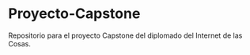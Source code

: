 # Proyecto-Capstone
Repositorio para el proyecto Capstone del diplomado del Internet de las Cosas. 
